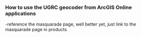 ### How to use the UGRC geocoder from ArcGIS Online applications

-reference the masquarade page, well better yet, just link to the masquarade page in products
